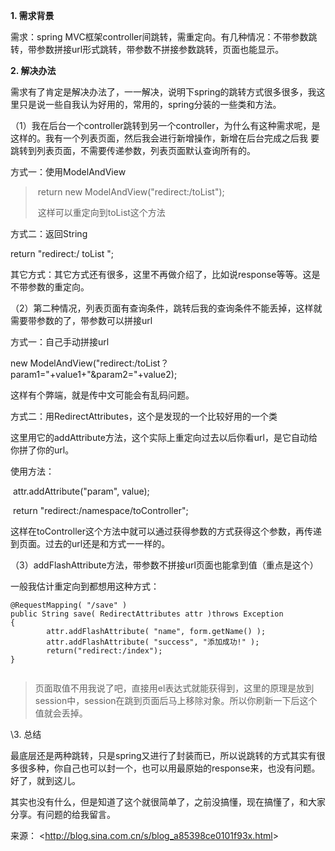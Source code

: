 **1. 需求背景**

需求：spring MVC框架controller间跳转，需重定向。有几种情况：不带参数跳转，带参数拼接url形式跳转，带参数不拼接参数跳转，页面也能显示。

**2. 解决办法**

需求有了肯定是解决办法了，一一解决，说明下spring的跳转方式很多很多，我这里只是说一些自我认为好用的，常用的，spring分装的一些类和方法。

（1）我在后台一个controller跳转到另一个controller，为什么有这种需求呢，是这样的。我有一个列表页面，然后我会进行新增操作，新增在后台完成之后我              要跳转到列表页面，不需要传递参数，列表页面默认查询所有的。

方式一：使用ModelAndView

> ​        return new ModelAndView("redirect:/toList");
>
> ​        这样可以重定向到toList这个方法

方式二：返回String

return "redirect:/ toList ";

其它方式：其它方式还有很多，这里不再做介绍了，比如说response等等。这是不带参数的重定向。

（2）第二种情况，列表页面有查询条件，跳转后我的查询条件不能丢掉，这样就需要带参数的了，带参数可以拼接url

方式一：自己手动拼接url

new ModelAndView("redirect:/toList？param1="+value1+"&param2="+value2);

这样有个弊端，就是传中文可能会有乱码问题。

方式二：用RedirectAttributes，这个是发现的一个比较好用的一个类

这里用它的addAttribute方法，这个实际上重定向过去以后你看url，是它自动给你拼了你的url。

使用方法：

​                     attr.addAttribute("param", value);

​                    return "redirect:/namespace/toController";

这样在toController这个方法中就可以通过获得参数的方式获得这个参数，再传递到页面。过去的url还是和方式一一样的。

​       （3）addFlashAttribute方法，带参数不拼接url页面也能拿到值（重点是这个）

一般我估计重定向到都想用这种方式：

```
@RequestMapping( "/save" )
public String save( RedirectAttributes attr )throws Exception
{
		attr.addFlashAttribute( "name", form.getName() );
		attr.addFlashAttribute( "success", "添加成功!" );
		return("redirect:/index");
}
 
```

> 页面取值不用我说了吧，直接用el表达式就能获得到，这里的原理是放到session中，session在跳到页面后马上移除对象。所以你刷新一下后这个值就会丢掉。

\3. 总结

最底层还是两种跳转，只是spring又进行了封装而已，所以说跳转的方式其实有很多很多种，你自己也可以封一个，也可以用最原始的response来，也没有问题。好了，就到这儿。

其实也没有什么，但是知道了这个就很简单了，之前没搞懂，现在搞懂了，和大家分享。有问题的给我留言。

来源： <<http://blog.sina.com.cn/s/blog_a85398ce0101f93x.html>>

 